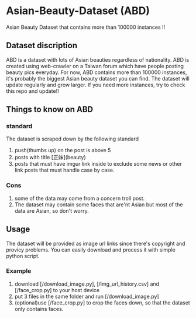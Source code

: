 # Asian-Beauty-Dataset (ABD)
Asian Beauty Dataset that contains more than 100000 instances !!

## Dataset discription
ABD is a dataset with lots of Asian beauties regardless of nationality.
ABD is created using web-crawler on a Taiwan forum which have people posting beauty pics everyday.
For now, ABD contains more than 100000 instances, it's probably the biggest Asian beauty dataset you can find.
The dataset will update regularly and grow larger.
If you need more instances, try to check this repo and update!!

## Things to know on ABD
### standard
The dataset is scraped down by the following standard
1. push(thumbs up) on the post is above 5
2. posts with title \[正妹\](beauty)
3. posts that must have imgur link inside to exclude some news or other link posts that must handle case by case.
### Cons
1. some of the data may come from a concern troll post.
2. The dataset may contain some faces that are'nt Asian but most of the data are Asian, so don't worry.
## Usage
The dataset will be provided as image url links since there's copyright and provicy problems.
You can easily download and process it with simple python script.

### Example
1. download [/download_image.py], [/img_url_history.csv] and [/face_crop.py] to your host device
2. put 3 files in the same folder and run [/download_image.py]
3. (optional)use [/face_crop.py] to crop the faces down, so that the dataset only contains faces.
